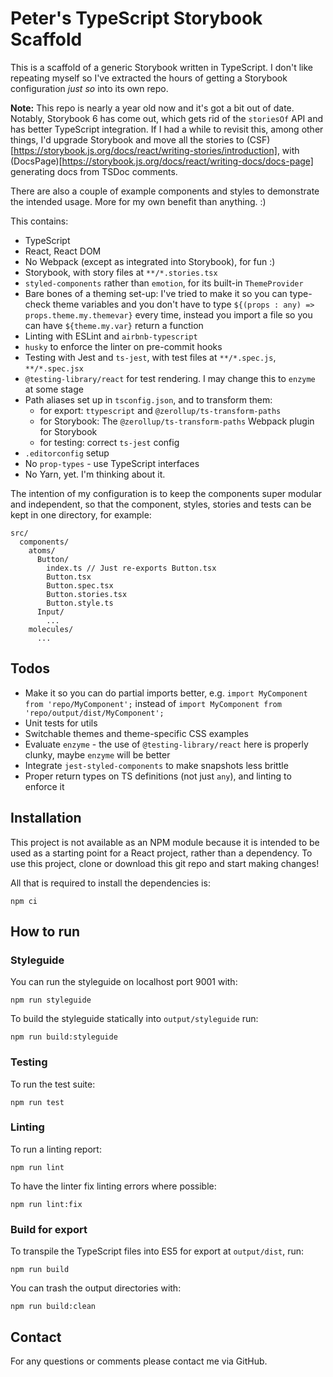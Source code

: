 # Peter's TypeScript Storybook Scaffold

This is a scaffold of a generic Storybook written in TypeScript. I don't like repeating myself so I've extracted the hours of getting a Storybook configuration *just so* into its own repo.

__Note:__ This repo is nearly a year old now and it's got a bit out of date. Notably, Storybook 6 has come out, which gets rid of the `storiesOf` API and has better TypeScript integration. If I had a while to revisit this, among other things, I'd upgrade Storybook and move all the stories to (CSF)[https://storybook.js.org/docs/react/writing-stories/introduction], with (DocsPage)[https://storybook.js.org/docs/react/writing-docs/docs-page] generating docs from TSDoc comments.

There are also a couple of example components and styles to demonstrate the intended usage. More for my own benefit than anything. :)

This contains:

* TypeScript
* React, React DOM
* No Webpack (except as integrated into Storybook), for fun :) 
* Storybook, with story files at `**/*.stories.tsx`
* `styled-components` rather than `emotion`, for its built-in `ThemeProvider`
* Bare bones of a theming set-up: I've tried to make it so you can type-check theme variables
  and you don't have to type `${(props : any) => props.theme.my.themevar}` every time, instead
  you import a file so you can have `${theme.my.var}` return a function
* Linting with ESLint and `airbnb-typescript`
* `husky` to enforce the linter on pre-commit hooks
* Testing with Jest and `ts-jest`, with test files at `**/*.spec.js`, `**/*.spec.jsx`
* `@testing-library/react` for test rendering. I may change this to `enzyme` at some stage
* Path aliases set up in `tsconfig.json`, and to transform them:
  * for export: `ttypescript` and `@zerollup/ts-transform-paths`
  * for Storybook: The `@zerollup/ts-transform-paths` Webpack plugin for Storybook
  * for testing: correct `ts-jest` config
* `.editorconfig` setup
* No `prop-types` - use TypeScript interfaces
* No Yarn, yet. I'm thinking about it.

The intention of my configuration is to keep the components super modular and independent, so that the component, styles, stories and tests can be kept in one directory, for example:

    src/
      components/
        atoms/
          Button/
            index.ts // Just re-exports Button.tsx
            Button.tsx
            Button.spec.tsx
            Button.stories.tsx
            Button.style.ts
          Input/
            ...
        molecules/
          ...

## Todos

* Make it so you can do partial imports better, e.g. `import MyComponent from 'repo/MyComponent';` instead of `import MyComponent from 'repo/output/dist/MyComponent';`
* Unit tests for utils
* Switchable themes and theme-specific CSS examples
* Evaluate `enzyme` - the use of `@testing-library/react` here is properly clunky, maybe `enzyme` will be better
* Integrate `jest-styled-components` to make snapshots less brittle
* Proper return types on TS definitions (not just `any`), and linting to enforce it

## Installation

This project is not available as an NPM module because it is intended to be used as a starting point for a React project, rather than a dependency. To use this project, clone or download this git repo and start making changes!

All that is required to install the dependencies is:

    npm ci

## How to run

### Styleguide

You can run the styleguide on localhost port 9001 with:

    npm run styleguide

To build the styleguide statically into `output/styleguide` run:

    npm run build:styleguide

### Testing

To run the test suite:

    npm run test

### Linting

To run a linting report:

    npm run lint

To have the linter fix linting errors where possible:

    npm run lint:fix

### Build for export

To transpile the TypeScript files into ES5 for export at `output/dist`, run:

    npm run build

You can trash the output directories with:

    npm run build:clean

## Contact

For any questions or comments please contact me via GitHub.
